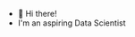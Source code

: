 - 👋 Hi there!
- I'm an aspiring Data Scientist

<!---
adittmishra/adittmishra is a ✨ special ✨ repository because its `README.md` (this file) appears on your GitHub profile.
You can click the Preview link to take a look at your changes.
--->
